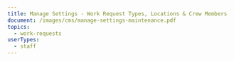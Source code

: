 ```yaml
---
title: Manage Settings - Work Request Types, Locations & Crew Members
document: /images/cms/manage-settings-maintenance.pdf
topics:
  - work-requests
userTypes:
  - staff
---
```


